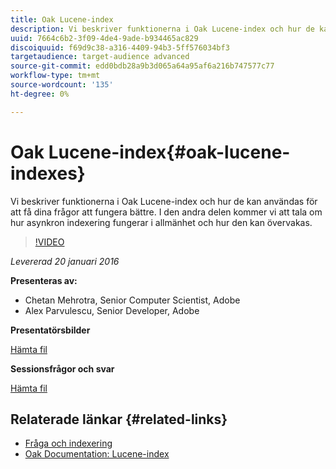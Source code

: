 ```yaml
---
title: Oak Lucene-index
description: Vi beskriver funktionerna i Oak Lucene-index och hur de kan användas för att få dina frågor att fungera bättre. I den andra delen kommer vi att tala om hur asynkron indexering fungerar i allmänhet och hur den kan övervakas.
uuid: 7664c6b2-3f09-4de4-9ade-b934465ac829
discoiquuid: f69d9c38-a316-4409-94b3-5ff576034bf3
targetaudience: target-audience advanced
source-git-commit: edd0bdb28a9b3d065a64a95af6a216b747577c77
workflow-type: tm+mt
source-wordcount: '135'
ht-degree: 0%

---
```


# Oak Lucene-index{#oak-lucene-indexes}

Vi beskriver funktionerna i Oak Lucene-index och hur de kan användas för att få dina frågor att fungera bättre. I den andra delen kommer vi att tala om hur asynkron indexering fungerar i allmänhet och hur den kan övervakas.

>[!VIDEO](https://video.tv.adobe.com/v/19303/?quality=9)

*Levererad 20 januari 2016*

**Presenteras av:**

* Chetan Mehrotra, Senior Computer Scientist, Adobe
* Alex Parvulescu, Senior Developer, Adobe

**Presentatörsbilder**

[Hämta fil](assets/aem-gems-012016-oak-lucene-indexes-async-local.pdf)

**Sessionsfrågor och svar**

[Hämta fil](assets/q-a-1-20-16-gem-session-oak-lucene-indexes.pdf)

## Relaterade länkar {#related-links}

* [Fråga och indexering](https://docs.adobe.com/docs/en/aem/6-1/deploy/platform/queries-and-indexing.html)
* [Oak Documentation: Lucene-index](https://jackrabbit.apache.org/oak/docs/query/lucene.html)
